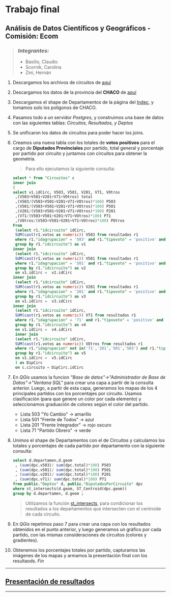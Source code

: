 # Trabajo final

## Análisis de Datos Científicos y Geográficos - Comisión: Ecom

> ### _Integrantes:_
>
> - Basilio, Claudio
> - Scornik, Carolina
> - Zini, Hernán

1. Descargamos los archivos de circuitos de [aquí](https://mapa2.electoral.gov.ar/descargas)
2. Descargamos los datos de la provincia del **CHACO** de [aquí](https://www.argentina.gob.ar/elecciones/resultados-del-recuento-provisional-de-las-elecciones-paso)
3. Descargamos el shape de Departamentos de la página del [Indec](https://www.indec.gob.ar/ftp/cuadros/territorio/codgeo/Codgeo_Pais_x_dpto_con_datos.zip), y tomamos solo los polígonos de CHACO.
4. Pasamos todo a un servidor _Postgres_, y construimos una base de datos con las siguientes tablas: _Circuitos, Resultados, y Deptos_
5. Se unificaron los datos de circuitos para poder hacer los joins.
6. Creamos una nueva tabla con los totales de **votos positivos** para el cargo de **Diputados Provinciales** por partido, total general y porcentaje por partido por circuito y juntamos con circuitos para obtener la geometría.

   > Para ello ejecutamos la siguiente consulta:

   ```sql
   select * from "Circuitos" c
   inner join
   (
   select v1.idCirc, V503, V501, V201, V71, VOtros
   	,(V503+V501+V201+V71+VOtros) total
   	,(V503/(V503+V501+V201+V71+VOtros)*100) P503
   	,(V501/(V503+V501+V201+V71+VOtros)*100) P501
   	,(V201/(V503+V501+V201+V71+VOtros)*100) P201
   	,(V71/(V503+V501+V201+V71+VOtros)*100) P71
   	,(VOtros/(V503+V501+V201+V71+VOtros)*100) POtros
   From
   	(select r1."idcircuito" idCirc,
   	SUM(cast(r1.votos as numeric)) V503 from resultados r1
   	where r1."idagrupacion" = '503' and r1."tipovoto" = 'positivo' and r1."idcargo" = '6' -- 6 = DIPUTADO PROVINCIAL
   	group by r1."idcircuito") as v1
   inner join
   	(select r1."idcircuito" idCirc,
   	SUM(cast(r1.votos as numeric)) V501 from resultados r1
   	where r1."idagrupacion" = '501' and r1."tipovoto" = 'positivo' and r1."idcargo" = '6'
   	group by r1."idcircuito") as v2
   	on v1.idCirc =  v2.idCirc
   inner join
   	(select r1."idcircuito" idCirc,
   	SUM(cast(r1.votos as numeric)) V201 from resultados r1
   	where r1."idagrupacion" = '201' and r1."tipovoto" = 'positivo' and r1."idcargo" = '6'
   	group by r1."idcircuito") as v3
   	on v1.idCirc =  v3.idCirc
   inner join
   	(select r1."idcircuito" idCirc,
   	SUM(cast(r1.votos as numeric)) V71 from resultados r1
   	where r1."idagrupacion" = '71' and r1."tipovoto" = 'positivo' and r1."idcargo" = '6'
   	group by r1."idcircuito") as v4
   	on v1.idCirc =  v4.idCirc
   	inner join
   	(select r1."idcircuito" idCirc,
   	SUM(cast(r1.votos as numeric)) VOtros from resultados r1
   	where r1."idagrupacion" not in('71','201','501','503') and r1."tipovoto" = 'positivo' and r1."idcargo" = '6'
   	group by r1."idcircuito") as v5
   	on v1.idCirc =  v5.idCirc
   	) as DipCirc
   	on c.circuito = DipCirc.idCirc
   ```

7. En _QGis_ usamos la funcion _"Base de datos"->"Administrador de Base de Datos"->"Ventana SQL"_ para crear una capa a partir de la consulta anterior.
   Luego, a partir de esta capa, generamos los mapas de los 4 principales partidos con los porcentajes por circuito.
   Usamos clasificación (para que genere un color por cada elemento) y seleccionamos graduación de colores según el color del partido.

   - Lista 503 "Yo Cambio" -> amarillo
   - Lista 501 "Frente de Todos" -> azul
   - Lista 201 "Frente Integrador" -> rojo oscuro
   - Lista 71 "Partido Obrero" -> verde

8. Unimos el shape de Departamentos con el de Circuitos y calculamos los totales y porcentajes de cada partido por departamento con la siguiente consulta:

   ```sql
   select d.departamen,d.geom
   	, (sum(dpc.v503)/ sum(dpc.total)*100) P503
   	, (sum(dpc.v501)/ sum(dpc.total)*100) P501
   	, (sum(dpc.v201)/ sum(dpc.total)*100) P201
   	, (sum(dpc.v71)/ sum(dpc.total)*100) P71
   from public."Deptos" d, public."DiputadosPorCircuito" dpc
   where st_intersects(d.geom, ST_Centroid(dpc.geom))
   group by d.departamen, d.geom ;
   ```

   > Utilizamos la función [st_intersects](https://postgis.net/docs/ST_Intersects.html), para condicionar los resultados a los departamentos que intersecten con el centroide de cada circuito.

9. En _QGis_ repetimos paso 7 para crear una capa con los resultados obtenidos en el punto anterior, y luego generamos un gráfico por cada partido, con las mismas consideraciones de circuitos (colores y gradientes).

10. Obtenemos los porcentajes totales por partido, capturamos las imágenes de los mapas y armamos la presentación final con los resultaods. _Fin_

___

   ## [Presentación de resultados](https://docs.google.com/presentation/d/1zTNuTZG0n5dKC6Z9aozAA6-pREvnwd6S1KLecAKHrfo/edit?usp=sharing)
___

